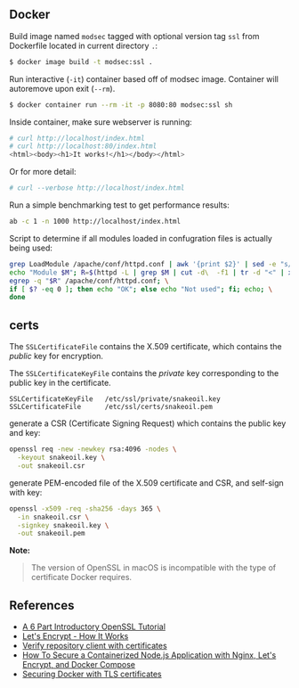 ## Docker 

Build image named `modsec` tagged with optional version tag `ssl` from Dockerfile located in current directory `.`:
```bash
$ docker image build -t modsec:ssl .
```

Run interactive (`-it`) container based off of modsec image. Container will autoremove upon exit (`--rm`).
```bash
$ docker container run --rm -it -p 8080:80 modsec:ssl sh
```

<!-- FIXME neither works for now -->
Inside container, make sure webserver is running:
```bash
# curl http://localhost/index.html
# curl http://localhost:80/index.html
<html><body><h1>It works!</h1></body></html>
```

Or for more detail:
```bash
# curl --verbose http://localhost/index.html
```

Run a simple benchmarking test to get performance results:
```bash
ab -c 1 -n 1000 http://localhost/index.html
```

Script to determine if all modules loaded in confugration files is actually being used:
```bash
grep LoadModule /apache/conf/httpd.conf | awk '{print $2}' | sed -e "s/_module//" | while read M; do \
echo "Module $M"; R=$(httpd -L | grep $M | cut -d\  -f1 | tr -d "<" | xargs | tr " " "|"); \
egrep -q "$R" /apache/conf/httpd.conf; \
if [ $? -eq 0 ]; then echo "OK"; else echo "Not used"; fi; echo; \
done
```

## certs

The `SSLCertificateFile` contains the X.509 certificate, which contains the _public_ key for encryption.

The `SSLCertificateKeyFile` contains the _private_ key corresponding to the public key in the certificate. 

```
SSLCertificateKeyFile   /etc/ssl/private/snakeoil.key
SSLCertificateFile      /etc/ssl/certs/snakeoil.pem
```

generate a CSR (Certificate Signing Request) which contains the public key and key: 
```bash
openssl req -new -newkey rsa:4096 -nodes \
  -keyout snakeoil.key \
  -out snakeoil.csr
```
generate PEM-encoded file of the X.509 certificate and CSR, and self-sign with key:
```bash
openssl -x509 -req -sha256 -days 365 \
  -in snakeoil.csr \
  -signkey snakeoil.key \
  -out snakeoil.pem
```

**Note:**
> The version of OpenSSL in macOS is incompatible with the type of certificate Docker requires.

## References
- [A 6 Part Introductory OpenSSL Tutorial](https://www.keycdn.com/blog/openssl-tutorial)
- [Let's Encrypt - How It Works](https://letsencrypt.org/how-it-works/)
- [Verify repository client with certificates](https://docs.docker.com/engine/security/certificates/)
- [How To Secure a Containerized Node.js Application with Nginx, Let's Encrypt, and Docker Compose](https://www.digitalocean.com/community/tutorials/how-to-secure-a-containerized-node-js-application-with-nginx-let-s-encrypt-and-docker-compose)
- [Securing Docker with TLS certificates](https://tech.paulcz.net/blog/secure-docker-with-tls/)